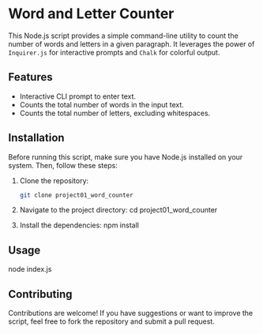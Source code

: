 # Word and Letter Counter

This Node.js script provides a simple command-line utility to count the number of words and letters in a given paragraph. It leverages the power of `Inquirer.js` for interactive prompts and `Chalk` for colorful output.

## Features

- Interactive CLI prompt to enter text.
- Counts the total number of words in the input text.
- Counts the total number of letters, excluding whitespaces.

## Installation

Before running this script, make sure you have Node.js installed on your system. Then, follow these steps:

1. Clone the repository:
   ```bash
   git clone project01_word_counter

2. Navigate to the project directory:
   cd project01_word_counter

3. Install the dependencies:
   npm install

## Usage
   node index.js

## Contributing
Contributions are welcome! If you have suggestions or want to improve the script, feel free to fork the repository and submit a pull request.
